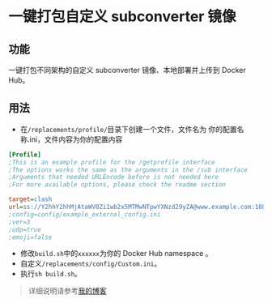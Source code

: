 # 一键打包自定义 subconverter 镜像
## 功能
一键打包不同架构的自定义 subconverter 镜像、本地部署并上传到 Docker Hub。
## 用法
* 在`/replacements/profile/`目录下创建一个文件，文件名为 你的配置名称.ini，文件内容为你的配置内容
```ini
[Profile]
;This is an example profile for the /getprofile interface
;The options works the same as the arguments in the /sub interface
;Arguments that needed URLEncode before is not needed here
;For more available options, please check the readme section

target=clash
url=ss://Y2hhY2hhMjAtaWV0Zi1wb2x5MTMwNTpwYXNzd29yZA@www.example.com:1080#Example
;config=config/example_external_config.ini
;ver=3
;udp=true
;emoji=false
```
* 修改`build.sh`中的`xxxxxx`为你的 Docker Hub namespace 。
* 自定义`/replacements/config/Custom.ini`。
* 执行`sh build.sh`。

> 详细说明请参考[我的博客](https://www.zouhd.top/article/subconverter-docker)
